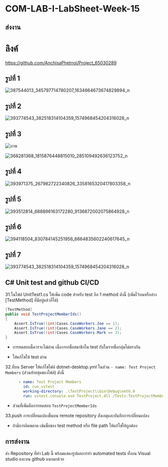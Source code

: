 # COM-LAB-I-LabSheet-Week-15
## ส่งงาน
# ลิงค์
https://github.com/AnchisaPhetnoi/Project_65030289
## รูปที่ 1
![387544013_345797714780207_1634664673674829894_n](https://github.com/AnchisaPhetnoi/COM-LAB-I-LabSheet-Week-15/assets/144197034/f25842e2-b943-4506-89d1-73a8e47851b6)
## รูปที่ 2
![393774543_382518314104359_1574968454204316028_n](https://github.com/AnchisaPhetnoi/COM-LAB-I-LabSheet-Week-15/assets/144197034/ca0e8877-6ada-4738-8c75-0acdc3e33802)
## รูปที่ 3
![ภาพ](https://github.com/AnchisaPhetnoi/COM-LAB-I-LabSheet-Week-15/assets/144197034/8f3b0b51-e56d-4c92-9712-5cb46c2e445b)

![368281368_1815876448815010_285109492636123752_n](https://github.com/AnchisaPhetnoi/COM-LAB-I-LabSheet-Week-15/assets/144197034/4b6206b9-7e04-4ca8-97d6-a6c1859e37e3)
## รูปที่ 4
![393971375_267982722340826_3358165320417803358_n](https://github.com/AnchisaPhetnoi/COM-LAB-I-LabSheet-Week-15/assets/144197034/d3d8577c-5aa0-4b5c-a943-9719a7504bd5)
## รูปที่ 5
![393512814_688896163172280_9136872002075864928_n](https://github.com/AnchisaPhetnoi/COM-LAB-I-LabSheet-Week-15/assets/144197034/953a6dff-87ce-493d-920f-dd48450329a2)
## รูปที่ 6
![394118504_830784145251956_6664835602240617645_n](https://github.com/AnchisaPhetnoi/COM-LAB-I-LabSheet-Week-15/assets/144197034/069b43ff-8aee-4759-91e4-0abd61fc2831)
## รูปที่ 7
![393774543_382518314104359_1574968454204316028_n](https://github.com/AnchisaPhetnoi/COM-LAB-I-LabSheet-Week-15/assets/144197034/d1336f94-2fed-449e-8081-9aef813d4c4d)

##  C# Unit test and github CI/CD

31.ในไฟล์ UnitTest1.cs ให้เพิ่ม code สำหรับ test อีก 1  method  ดังนี้ (เพิ่มไว้บนหรือล่าง  [TestMethod] ที่มีอยู่แล้วก็ได้)

```cs
[TestMethod]
public void TestProjectMemberIds()
{
    Assert.IsTrue((int)Cases.CaseWorkers.Joe == 1);
    Assert.IsTrue((int)Cases.CaseWorkers.Jane == 2);
    Assert.IsTrue((int)Cases.CaseWorkers.Mark == 3);
}
```

- การทดสอบนี้ควรจะไม่ผ่าน เนื่องจากชื่อสมาชิกใน test กับในรายชื่อกลุ่มไม่ตรงกัน

- ให้แก้ไขให้ test ผ่าน

32.ที่บน Server ให้แก้ไขไฟล์ dotnet-desktop.yml ในส่วน `- name: Test Project Members`  (ส่วนท้ายสุดของไฟล์) ดังนี้

```yml
      - name: Test Project Members
        id: run_vstest
        working-directory: .\TestProject\\bin\Debug\net6.0
        run: vstest.console.exe TestProject.dll /Tests:TestProjectMembersCount,TestProjectMemberIds 
```

- ส่วนที่เพิ่มคือการทดสอบ `TestProjectMemberIds`

33.push การเปลี่ยนแปลงขึ้นบน  remote repository  สังเกตุและบันทึกการเปลี่ยนแปลง

- ถ้ามีการผิดพลาด เช่นชื่อของ test method หรือ  file path ให้แก้ไขให้ถูกต้อง

## การส่งงาน

ส่ง Repository ที่ทำ Lab นี้ พร้อมแสดงรูปผลการทำ automated tests ทั้งบน Visual studio และบน github แนบมาด้วย
